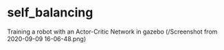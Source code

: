 # self_balancing
Training a robot with an Actor-Critic Network in gazebo
(/Screenshot from 2020-09-09 16-06-48.png)


